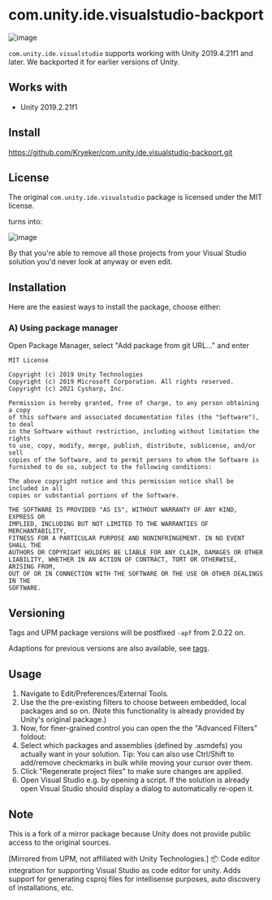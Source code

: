 # com.unity.ide.visualstudio-backport
![image](https://user-images.githubusercontent.com/2897430/166826494-2c838a44-93ec-44fc-8d2d-046adeddb5b3.png)

`com.unity.ide.visualstudio` supports working with Unity 2019.4.21f1 and later. We backported it for earlier versions of Unity.

## Works with
- Unity 2019.2.21f1

## Install

https://github.com/Kryeker/com.unity.ide.visualstudio-backport.git

## License
The original `com.unity.ide.visualstudio` package is licensed under the MIT license.

turns into:

![image](https://user-images.githubusercontent.com/3404365/192978279-5caf95cd-7a1e-4fe0-bc93-8fd05cc89e2d.png)

By that you're able to remove all those projects from your Visual Studio solution you'd never look at anyway or even edit.

## Installation
Here are the easiest ways to install the package, choose either:

### A) Using package manager
Open Package Manager, select "Add package from git URL..." and enter
```
MIT License

Copyright (c) 2019 Unity Technologies
Copyright (c) 2019 Microsoft Corporation. All rights reserved.
Copyright (c) 2021 Cysharp, Inc.

Permission is hereby granted, free of charge, to any person obtaining a copy
of this software and associated documentation files (the "Software"), to deal
in the Software without restriction, including without limitation the rights
to use, copy, modify, merge, publish, distribute, sublicense, and/or sell
copies of the Software, and to permit persons to whom the Software is
furnished to do so, subject to the following conditions:

The above copyright notice and this permission notice shall be included in all
copies or substantial portions of the Software.

THE SOFTWARE IS PROVIDED "AS IS", WITHOUT WARRANTY OF ANY KIND, EXPRESS OR
IMPLIED, INCLUDING BUT NOT LIMITED TO THE WARRANTIES OF MERCHANTABILITY,
FITNESS FOR A PARTICULAR PURPOSE AND NONINFRINGEMENT. IN NO EVENT SHALL THE
AUTHORS OR COPYRIGHT HOLDERS BE LIABLE FOR ANY CLAIM, DAMAGES OR OTHER
LIABILITY, WHETHER IN AN ACTION OF CONTRACT, TORT OR OTHERWISE, ARISING FROM,
OUT OF OR IN CONNECTION WITH THE SOFTWARE OR THE USE OR OTHER DEALINGS IN THE
SOFTWARE.
```

## Versioning
Tags and UPM package versions will be postfixed `-apf` from 2.0.22 on.

Adaptions for previous versions are also available, see [tags](https://github.com/krisrok/com.unity.ide.visualstudio/tags).

## Usage

1. Navigate to Edit/Preferences/External Tools.
2. Use the the pre-existing filters to choose between embedded, local packages and so on. (Note this functionality is already provided by Unity's original package.)
3. Now, for finer-grained control you can open the the "Advanced Filters" foldout:
4. Select which packages and assemblies (defined by .asmdefs) you actually want in your solution. Tip: You can also use Ctrl/Shift to add/remove checkmarks in bulk while moving your cursor over them.
5. Click "Regenerate project files" to make sure changes are applied.
6. Open Visual Studio e.g. by opening a script. If the solution is already open Visual Studio should display a dialog to automatically re-open it.

## Note
This is a fork of a mirror package because Unity does not provide public access to the original sources.

[Mirrored from UPM, not affiliated with Unity Technologies.] 📦 Code editor integration for supporting Visual Studio as code editor for unity. Adds support for generating csproj files for intellisense purposes, auto discovery of installations, etc.

